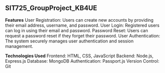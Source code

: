 ## SIT725_GroupProject_KB4UE
**Features**
User Registration: Users can create new accounts by providing their email address, username, and password.
User Login: Registered users can log in using their email and password.
Password Reset: Users can request a password reset if they forget their password.
User Authentication: The system securely manages user authentication and session management.

**Technologies Used**
Frontend: HTML, CSS, JavaScript
Backend: Node.js, Express.js
Database: MongoDB
Authentication: Passport.js
Version Control: Git
